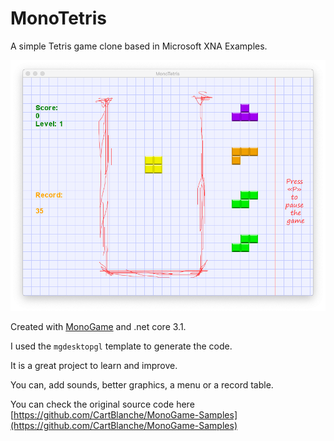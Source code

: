 # MonoTetris

A simple Tetris game clone based in Microsoft XNA Examples.

![](thumbnail.png)

Created with [MonoGame](http://www.monogame.net/) and .net core 3.1.

I used the `mgdesktopgl` template to generate the code.

It is a great project to learn and improve.

You can, add sounds, better graphics, a menu or a record table.

You can check the original source code here [https://github.com/CartBlanche/MonoGame-Samples](https://github.com/CartBlanche/MonoGame-Samples)

